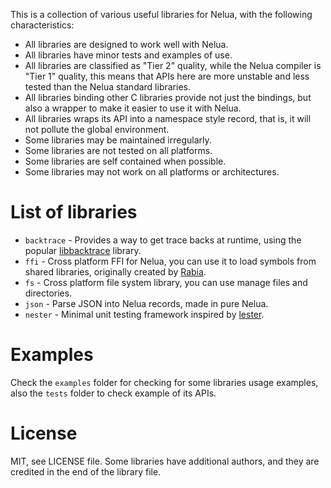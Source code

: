 This is a collection of various useful libraries for Nelua,
with the following characteristics:

* All libraries are designed to work well with Nelua.
* All libraries have minor tests and examples of use.
* All libraries are classified as "Tier 2" quality,
while the Nelua compiler is "Tier 1" quality,
this means that APIs here are more unstable and less tested than the Nelua standard libraries.
* All libraries binding other C libraries provide not just the bindings,
but also a wrapper to make it easier to use it with Nelua.
* All libraries wraps its API into a namespace style record, that is, it will not pollute the global environment.
* Some libraries may be maintained irregularly.
* Some libraries are not tested on all platforms.
* Some libraries are self contained when possible.
* Some libraries may not work on all platforms or architectures.

# List of libraries

* `backtrace` - Provides a way to get trace backs at runtime, using the popular [libbacktrace](https://github.com/ianlancetaylor/libbacktrace) library.
* `ffi` - Cross platform FFI for Nelua, you can use it to load symbols from shared libraries, originally created by [Rabia](https://github.com/Rabios).
* `fs` - Cross platform file system library, you can use manage files and directories.
* `json` - Parse JSON into Nelua records, made in pure Nelua.
* `nester` - Minimal unit testing framework inspired by [lester](https://github.com/edubart/lester).

# Examples

Check the `examples` folder for checking for some libraries usage examples,
also the `tests` folder to check example of its APIs.

# License

MIT, see LICENSE file. Some libraries have additional authors, and they are
credited in the end of the library file.
